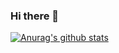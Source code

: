 ### Hi there 👋

[![Anurag's github stats](https://github-readme-stats.vercel.app/api?username=SnakeSneakS)](https://github.com/anuraghazra/github-readme-stats)

<!--
**SnakeSneakS/SnakeSneakS** is a ✨ _special_ ✨ repository because its `README.md` (this file) appears on your GitHub profile.

Here are some ideas to get you started:

- 🔭 I’m currently working on ...
- 🌱 I’m currently learning ...
- 👯 I’m looking to collaborate on ...
- 🤔 I’m looking for help with ...
- 💬 Ask me about ...
- 📫 How to reach me: ...
- 😄 Pronouns: ...
- ⚡ Fun fact: ...
-->
